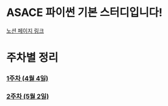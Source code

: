 # ASACE 파이썬 기본 스터디입니다!
[노션 페이지 링크](https://valiant-gerbera-c26.notion.site/ASACE-Python-0db2b2db7f3449d78a66e847d41561d2)

# 주차별 정리
### [1주차 (4월 4일)](https://github.com/cmj-dev/asace_python_basic/blob/main/weekly/1w.ipynb)
### [2주차 (5월 2일)](https://github.com/cmj-dev/asace_python_basic/blob/main/weekly/2w.ipynb)
